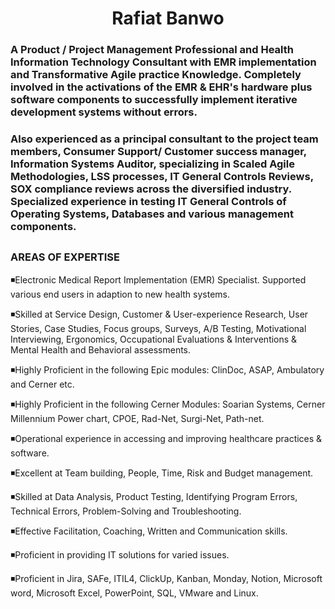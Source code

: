 <h1 align="center">Rafiat Banwo</h1>

<h3> A Product / Project Management Professional and Health Information Technology Consultant with EMR implementation and Transformative Agile practice Knowledge. Completely involved in the activations of the EMR & EHR's hardware plus software components to successfully implement iterative development systems without errors.</h3>
  


<h3> Also experienced as a principal consultant to the project team members, Consumer Support/ Customer success manager, Information Systems Auditor, specializing in Scaled Agile Methodologies, LSS processes, IT General Controls Reviews, SOX compliance reviews across the diversified industry. Specialized experience in testing IT General Controls of Operating Systems, Databases and various management components. </h3>

##



### AREAS OF EXPERTISE
◾Electronic Medical Report Implementation (EMR) Specialist. Supported various end users in adaption to new health systems. <br>

◾Skilled at Service Design, Customer & User-experience Research, User Stories, Case Studies, Focus groups, Surveys, A/B Testing, Motivational Interviewing, Ergonomics, Occupational Evaluations & Interventions & Mental Health and Behavioral assessments.<br>

◾Highly Proficient in the following Epic modules: ClinDoc, ASAP, Ambulatory and Cerner etc.<br>

◾Highly Proficient in the following Cerner Modules: Soarian Systems, Cerner Millennium Power chart, CPOE, Rad-Net, Surgi-Net, Path-net.<br>

◾Operational experience in accessing and improving healthcare practices & software.<br>

◾Excellent at Team building, People, Time, Risk and Budget management.<br>

◾Skilled at Data Analysis, Product Testing, Identifying Program Errors, Technical Errors, Problem-Solving and Troubleshooting.<br>

◾Effective Facilitation, Coaching, Written and Communication skills.<br>

◾Proficient in providing IT solutions for varied issues.<br>

◾Proficient in Jira, SAFe, ITIL4, ClickUp, Kanban, Monday, Notion, Microsoft word, Microsoft Excel, PowerPoint, SQL, VMware and Linux.<br>






































